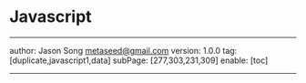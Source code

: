 # Javascript
---
author: Jason Song <metaseed@gmail.com>
version: 1.0.0
tag: [duplicate,javascript1,data]
subPage: [277,303,231,309]
enable: [toc]

---

